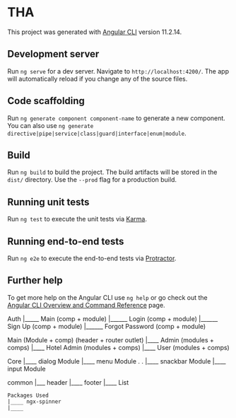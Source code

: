 # THA

This project was generated with [Angular CLI](https://github.com/angular/angular-cli) version 11.2.14.

## Development server

Run `ng serve` for a dev server. Navigate to `http://localhost:4200/`. The app will automatically reload if you change any of the source files.

## Code scaffolding

Run `ng generate component component-name` to generate a new component. You can also use `ng generate directive|pipe|service|class|guard|interface|enum|module`.

## Build

Run `ng build` to build the project. The build artifacts will be stored in the `dist/` directory. Use the `--prod` flag for a production build.

## Running unit tests

Run `ng test` to execute the unit tests via [Karma](https://karma-runner.github.io).

## Running end-to-end tests

Run `ng e2e` to execute the end-to-end tests via [Protractor](http://www.protractortest.org/).

## Further help

To get more help on the Angular CLI use `ng help` or go check out the [Angular CLI Overview and Command Reference](https://angular.io/cli) page.


Auth
  |_____ Main (comp + module)
           |______ Login (comp + module)
           |______ Sign Up (comp + module)
           |______ Forgot Password (comp + module)

Main (Module + comp) (header + router outlet)
   |____ Admin (modules + comps) 
   |____ Hotel Admin (modules + comps) 
   |____ User (modules + comps) 

Core
   |____ dialog Module
   |____ menu Module
           .
           .
   |____  snackbar Module
   |____  input Module

 common
    |___ header
    |____ footer
    |____ List





    Packages Used
    |____ ngx-spinner
    |____
